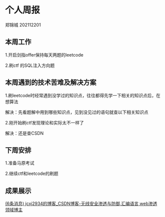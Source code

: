 # 个人周报

郑锦城 202112201

## 本周工作

1.开启剑指offer保持每天两题的leetcode

2.刷ctf 的SQL注入方向题

## 本周遇到的技术苦难及解决方案

1.刷leetcode时经常遇到没学过的知识点，往往都得先学一下相关的知识点后，在想算法

解决：先看题解中用到哪些知识点，见到没见过的语句就查以下相关知识点

2.刚开始刷ctf发现理论和实际太不一样了

解决：还是查CSDN

## 下周安排

1.准备马原考试

2.继续ctf和leetcode的刷题



## 成果展示

[(6条消息) jcxj2934的博客_CSDN博客-无线安全渗透与防御,汇编语言,web渗透领域博主](https://blog.csdn.net/qq_44418229?spm=1000.2115.3001.5343)

